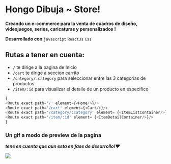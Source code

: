# Hongo Dibuja ~ Store!

**Creando un e-commerce para la venta de cuadros de diseño, videojuegos, series, caricaturas y personalizados !**

**Desarrollado con** 
`javascript` `ReactJs` `Css` 


## Rutas a tener en cuenta:

-  `/` te dirige a la pagina de Inicio
- `/cart` te dirige a seccion carrito 
-  `/category/:category` para seleccionar entre las 3 categorias de productos
- `/item/:id` para visualizar el detalle de un producto en especifico

```javascript
{
<Route exact path='/' element={<Home/>}/>
<Route exact path='/cart' element={<Cart/>}/>
<Route exact path='/category/:category' element= {<ItemListContainer/>}/>
<Route exact path='/item/:id' element= {<ItemDetailContainer/>}/>
}
```


### Un gif a modo de preview de la pagina  
***tene en cuenta que aun esta en fase de desarrollo!♥***


<div>
    <a href="https://www.loom.com/share/89c6036b6df0479bbe884798db4670a7">
    </a>
    <a href="https://www.loom.com/share/89c6036b6df0479bbe884798db4670a7">
      <img style="max-width:300px;" src="https://cdn.loom.com/sessions/thumbnails/89c6036b6df0479bbe884798db4670a7-with-play.gif">
    </a>
  </div>




 	

